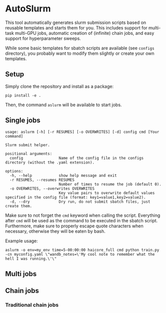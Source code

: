 # AutoSlurm

This tool automatically generates slurm submission scripts based on reusable templates and starts them for you.
This includes support for multi-task multi-GPU jobs, automatic creation of (infinite) chain jobs, and easy support for hyperparameter sweeps.

While some basic templates for sbatch scripts are available (see `configs` directory), you probably want to modify them
slightly or create your own templates.

## Setup

Simply clone the repository and install as a package:

```
pip install -e .
```

Then, the command `aslurm` will be available to start jobs.


## Single jobs

```
usage: aslurm [-h] [-r RESUMES] [-o OVERWRITES] [-d] config cmd [Your command]

Slurm submit helper.

positional arguments:
  config                Name of the config file in the configs directory (without the .yaml extension).

options:
  -h, --help            show help message and exit
  -r RESUMES, --resumes RESUMES
                        Number of times to resume the job (default 0).
  -o OVERWRITES, --overwrites OVERWRITES
                        Key value pairs to overwrite default values specified in the config file (format: key1=value1,key2=value2).
  -d, --dry             Dry run, do not submit sbatch files, just create them.
```

Make sure to not forget the `cmd` keyword when calling the script. Everything after `cmd` will be used as 
the command to be executed in the sbatch script. Furthermore, make sure to properly escape quote characters when necessary,
otherwise they will be eaten by bash.

Example usage:

```
aslurm -o env=my_env time=5-00:00:00 haicore_full cmd python train.py -cn myconfig.yaml \"wandb_notes=\'My cool note to remember what the hell I was running.\'\"
```

## Multi jobs

## Chain jobs

### Traditional chain jobs